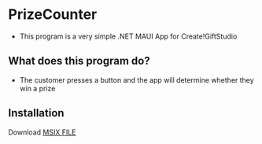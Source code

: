 PrizeCounter
===============

* This program is a very simple .NET MAUI App for Create!GiftStudio

What does this program do?
--------------------------

* The customer presses a button and the app will determine whether they win a prize

Installation
--------------------------
Download [MSIX FILE](https://github.com/Chimson/PrizeCounter/blob/main/Publish/PrizeCounter_0.0.4.0_Debug_Test/PrizeCounter_0.0.4.0_x64_Debug.msix)
